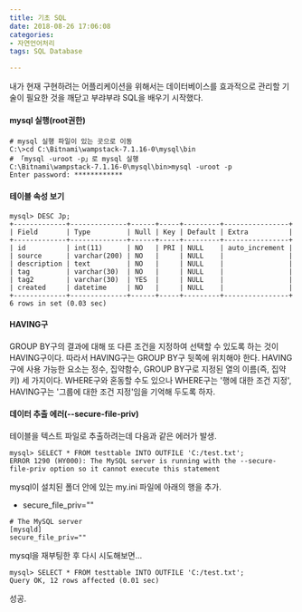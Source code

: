 ```yaml
---
title: 기초 SQL
date: 2018-08-26 17:06:08
categories:
- 자연언어처리
tags: SQL Database

---
```


내가 현재 구현하려는 어플리케이션을 위해서는 데이터베이스를 효과적으로 관리할 기술이 필요한 것을 깨닫고 부랴부랴 SQL을 배우기 시작했다.

#### mysql 실행(root권한)

```mysql
# mysql 실행 파일이 있는 곳으로 이동
C:\>cd C:\Bitnami\wampstack-7.1.16-0\mysql\bin
# 「mysql -uroot -p」로 mysql 실행
C:\Bitnami\wampstack-7.1.16-0\mysql\bin>mysql -uroot -p
Enter password: ************
```

#### 테이블 속성 보기

```mysql
mysql> DESC Jp;
+-------------+--------------+------+-----+---------+----------------+
| Field       | Type         | Null | Key | Default | Extra          |
+-------------+--------------+------+-----+---------+----------------+
| id          | int(11)      | NO   | PRI | NULL    | auto_increment |
| source      | varchar(200) | NO   |     | NULL    |                |
| description | text         | NO   |     | NULL    |                |
| tag         | varchar(30)  | NO   |     | NULL    |                |
| tag2        | varchar(30)  | YES  |     | NULL    |                |
| created     | datetime     | NO   |     | NULL    |                |
+-------------+--------------+------+-----+---------+----------------+
6 rows in set (0.03 sec)
```



#### HAVING구

GROUP BY구의 결과에 대해 또 다른 조건을 지정하여 선택할 수 있도록 하는 것이 HAVING구이다. 따라서 HAVING구는 GROUP BY구 뒷쪽에 위치해야 한다. HAVING구에 사용 가능한 요소는 정수, 집약함수, GROUP BY구로 지정된 열의 이름(즉, 집약 키) 세 가지이다. WHERE구와 혼동할 수도 있으나 WHERE구는 '행에 대한 조건 지정', HAVING구는 '그룹에 대한 조건 지정'임을 기억해 두도록 하자.



#### 데이터 추출 에러(--secure-file-priv)

테이블을 텍스트 파일로 추출하려는데 다음과 같은 에러가 발생.

```mysql
mysql> SELECT * FROM testtable INTO OUTFILE 'C:/test.txt';
ERROR 1290 (HY000): The MySQL server is running with the --secure-file-priv option so it cannot execute this statement
```

mysql이 설치된 폴더 안에 있는 my.ini 파일에 아래의 행을 추가.

- secure_file_priv=""

```mysql
# The MySQL server
[mysqld]
secure_file_priv=""
```

mysql을 재부팅한 후 다시 시도해보면...

```mysql
mysql> SELECT * FROM testtable INTO OUTFILE 'C:/test.txt';
Query OK, 12 rows affected (0.01 sec)
```

성공.
